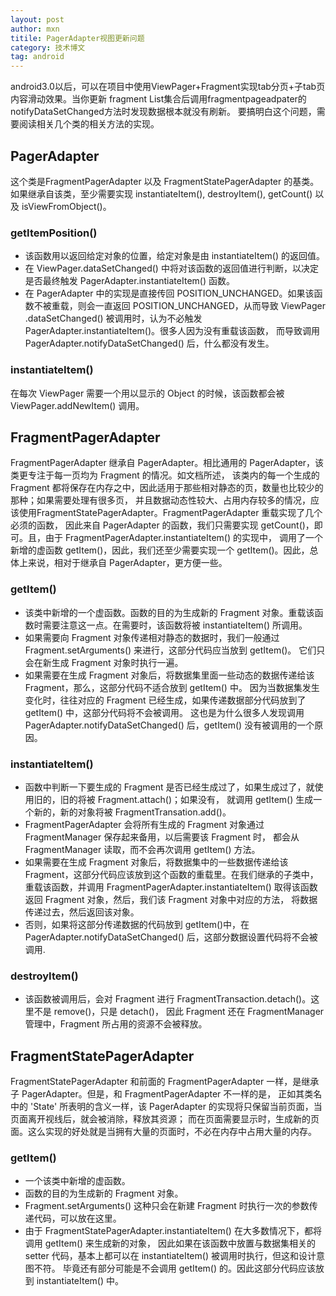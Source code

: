 ```yaml
---
layout: post
author: mxn
titile: PagerAdapter视图更新问题
category: 技术博文
tag: android
---
```


android3.0以后，可以在项目中使用ViewPager+Fragment实现tab分页+子tab页内容滑动效果。当你更新
fragment List集合后调用fragmentpageadpater的notifyDataSetChanged方法时发现数据根本就没有刷新。
要搞明白这个问题，需要阅读相关几个类的相关方法的实现。

## PagerAdapter

这个类是FragmentPagerAdapter 以及 FragmentStatePagerAdapter 的基类。如果继承自该类，至少需要实现 instantiateItem(),
destroyItem(), getCount() 以及 isViewFromObject()。

### getItemPosition()

* 该函数用以返回给定对象的位置，给定对象是由 instantiateItem() 的返回值。
* 在 ViewPager.dataSetChanged() 中将对该函数的返回值进行判断，以决定是否最终触发 PagerAdapter.instantiateItem() 函数。
* 在 PagerAdapter 中的实现是直接传回 POSITION_UNCHANGED。如果该函数不被重载，则会一直返回 POSITION_UNCHANGED，从而导致 ViewPager
.dataSetChanged() 被调用时，认为不必触发 PagerAdapter.instantiateItem()。很多人因为没有重载该函数，
而导致调用PagerAdapter.notifyDataSetChanged() 后，什么都没有发生。

### instantiateItem()

在每次 ViewPager 需要一个用以显示的 Object 的时候，该函数都会被 ViewPager.addNewItem() 调用。

<!-- more -->

## FragmentPagerAdapter

FragmentPagerAdapter 继承自 PagerAdapter。相比通用的 PagerAdapter，该类更专注于每一页均为 Fragment 的情况。如文档所述，
该类内的每一个生成的 Fragment 都将保存在内存之中，因此适用于那些相对静态的页，数量也比较少的那种；如果需要处理有很多页，
并且数据动态性较大、占用内存较多的情况，应该使用FragmentStatePagerAdapter。FragmentPagerAdapter 重载实现了几个必须的函数，
因此来自 PagerAdapter 的函数，我们只需要实现 getCount()，即可。且，由于 FragmentPagerAdapter.instantiateItem() 的实现中，
调用了一个新增的虚函数 getItem()，因此，我们还至少需要实现一个 getItem()。因此，总体上来说，相对于继承自 PagerAdapter，更方便一些。

### getItem()

* 该类中新增的一个虚函数。函数的目的为生成新的 Fragment 对象。重载该函数时需要注意这一点。在需要时，该函数将被 instantiateItem() 所调用。
* 如果需要向 Fragment 对象传递相对静态的数据时，我们一般通过 Fragment.setArguments() 来进行，这部分代码应当放到 getItem()。
它们只会在新生成 Fragment 对象时执行一遍。
* 如果需要在生成 Fragment 对象后，将数据集里面一些动态的数据传递给该 Fragment，那么，这部分代码不适合放到 getItem() 中。
因为当数据集发生变化时，往往对应的 Fragment 已经生成，如果传递数据部分代码放到了 getItem() 中，这部分代码将不会被调用。
这也是为什么很多人发现调用 PagerAdapter.notifyDataSetChanged() 后，getItem() 没有被调用的一个原因。

### instantiateItem()

* 函数中判断一下要生成的 Fragment 是否已经生成过了，如果生成过了，就使用旧的，旧的将被 Fragment.attach()；如果没有，
就调用 getItem() 生成一个新的，新的对象将被 FragmentTransation.add()。
* FragmentPagerAdapter 会将所有生成的 Fragment 对象通过 FragmentManager 保存起来备用，以后需要该 Fragment 时，
都会从 FragmentManager 读取，而不会再次调用 getItem() 方法。
* 如果需要在生成 Fragment 对象后，将数据集中的一些数据传递给该 Fragment，这部分代码应该放到这个函数的重载里。在我们继承的子类中，
重载该函数，并调用 FragmentPagerAdapter.instantiateItem() 取得该函数返回 Fragment 对象，然后，我们该 Fragment 对象中对应的方法，
将数据传递过去，然后返回该对象。
* 否则，如果将这部分传递数据的代码放到 getItem()中，在 PagerAdapter.notifyDataSetChanged() 后，这部分数据设置代码将不会被调用.

### destroyItem()

* 该函数被调用后，会对 Fragment 进行 FragmentTransaction.detach()。这里不是 remove()，只是 detach()，
因此 Fragment 还在 FragmentManager 管理中，Fragment 所占用的资源不会被释放。


## FragmentStatePagerAdapter

FragmentStatePagerAdapter 和前面的 FragmentPagerAdapter 一样，是继承子 PagerAdapter。但是，和 FragmentPagerAdapter 不一样的是，
正如其类名中的 'State' 所表明的含义一样，该 PagerAdapter 的实现将只保留当前页面，当页面离开视线后，就会被消除，释放其资源；
而在页面需要显示时，生成新的页面。这么实现的好处就是当拥有大量的页面时，不必在内存中占用大量的内存。

### getItem()

* 一个该类中新增的虚函数。
* 函数的目的为生成新的 Fragment 对象。
* Fragment.setArguments() 这种只会在新建 Fragment 时执行一次的参数传递代码，可以放在这里。
* 由于 FragmentStatePagerAdapter.instantiateItem() 在大多数情况下，都将调用 getItem() 来生成新的对象，
因此如果在该函数中放置与数据集相关的 setter 代码，基本上都可以在 instantiateItem() 被调用时执行，但这和设计意图不符。
毕竟还有部分可能是不会调用 getItem() 的。因此这部分代码应该放到 instantiateItem() 中。


